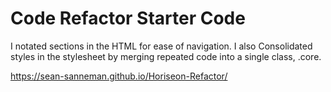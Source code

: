 # Code Refactor Starter Code
I notated sections in the HTML for ease of navigation.
I also Consolidated styles in the stylesheet by merging repeated code into a single class, .core.

https://sean-sanneman.github.io/Horiseon-Refactor/
